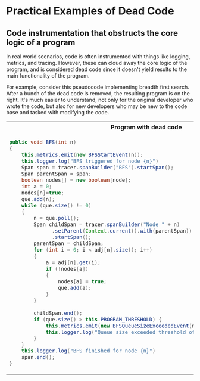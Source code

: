 # Practical Examples of Dead Code

## Code instrumentation that obstructs the core logic of a program

In real world scenarios, code is often instrumented with things like logging, metrics, and tracing. However, these can cloud away the core logic of the program, and is considered dead code since it doesn't yield results to the main functionality of the program.

For example, consider this pseudocode implementing breadth first search. After a bunch of the dead code is removed, the resulting program is on the right. It's much easier to understand, not only for the original developer who wrote the code, but also for new developers who may be new to the code base and tasked with modifying the code.

<table>
<tr>
<th>Program with dead code</th>
<th>Program after removing dead code</th>
</tr>
<tr>
<td>
  
```java
public void BFS(int n)  
{  
    this.metrics.emit(new BFSStartEvent(n));
    this.logger.log("BFS triggered for node {n}")
    Span span = tracer.spanBuilder("BFS").startSpan();
    Span parentSpan = span;
    boolean nodes[] = new boolean[node];         
    int a = 0;  
    nodes[n]=true;                    
    que.add(n);        
    while (que.size() != 0)  
    {  
        n = que.poll();         
        Span childSpan = tracer.spanBuilder("Node " + n)
              .setParent(Context.current().with(parentSpan))
              .startSpan();
        parentSpan = childSpan; 
        for (int i = 0; i < adj[n].size(); i++)  
        {  
            a = adj[n].get(i);  
            if (!nodes[a])       
            {  
                nodes[a] = true;  
                que.add(a);  
            }  
        } 
        
        childSpan.end();
        if (que.size() > this.PROGRAM_THRESHOLD) {
            this.metrics.emit(new BFSQueueSizeExceededEvent(n, que));
            this.logger.log("Queue size exceeded threshold of " + this.PROGRAM_THRESHOLD);
        }
    }  
    this.logger.log("BFS finished for node {n}")
    span.end();
}  
```
  
</td>
<td>

```java
void BFS(int n)  
{  
    boolean nodes[] = new boolean[node];       
    int a = 0;  
    nodes[n]=true;                    
    que.add(n);       
    while (que.size() != 0)  
    {  
        n = que.poll();        
        System.out.print(n+" ");      
        for (int i = 0; i < adj[n].size(); i++)    
        {  
            a = adj[n].get(i);  
            if (!nodes[a])      
            {  
                nodes[a] = true;  
                que.add(a);  
            }  
        }    
    }  
}  
```

</td>
</tr>
</table>
